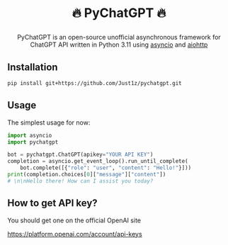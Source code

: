 <h1><p align="center">🔥 PyChatGPT 🔥</p></h1>
<p align="center">PyChatGPT is an open-source unofficial asynchronous framework for ChatGPT API written in Python 3.11 using <a href="https://docs.python.org/3/library/asyncio.html" target="_blank">asyncio</a> and <a href="https://github.com/aio-libs/aiohttp" target="_blank">aiohttp</a></p>

## Installation
```bash 
pip install git+https://github.com/Just1z/pychatgpt.git
```

## Usage
The simplest usage for now:
```python
import asyncio
import pychatgpt

bot = pychatgpt.ChatGPT(apikey="YOUR API KEY")
completion = asyncio.get_event_loop().run_until_complete(
    bot.complete([{"role": "user", "content": "Hello!"}]))
print(completion.choices[0]["message"]["content"])
# \n\nHello there! How can I assist you today?
```

## How to get API key?
You should get one on the official OpenAI site

https://platform.openai.com/account/api-keys
